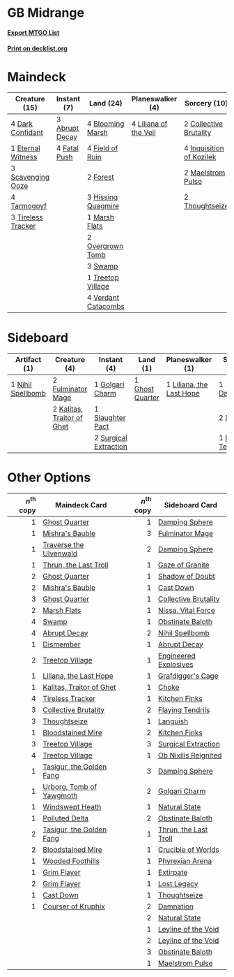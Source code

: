 # GB Midrange

#### [Export MTGO List](../collection/GB%20Midrange/GB%20Midrange.txt)
#### [Print on decklist.org](http://decklist.org/?deckmain=3%09Abrupt%20Decay%0A4%09Blooming%20Marsh%0A2%09Collective%20Brutality%0A4%09Dark%20Confidant%0A1%09Eternal%20Witness%0A4%09Fatal%20Push%0A4%09Field%20of%20Ruin%0A2%09Forest%0A3%09Hissing%20Quagmire%0A4%09Inquisition%20of%20Kozilek%0A4%09Liliana%20of%20the%20Veil%0A2%09Maelstrom%20Pulse%0A1%09Marsh%20Flats%0A2%09Overgrown%20Tomb%0A3%09Scavenging%20Ooze%0A3%09Swamp%0A4%09Tarmogoyf%0A2%09Thoughtseize%0A3%09Tireless%20Tracker%0A1%09Treetop%20Village%0A4%09Verdant%20Catacombs&deckside=1%09Damnation%0A2%09Duress%0A1%09Flaying%20Tendrils%0A2%09Fulminator%20Mage%0A1%09Ghost%20Quarter%0A1%09Golgari%20Charm%0A2%09Kalitas,%20Traitor%20of%20Ghet%0A1%09Liliana,%20the%20Last%20Hope%0A1%09Nihil%20Spellbomb%0A1%09Slaughter%20Pact%0A2%09Surgical%20Extraction)
# Maindeck

|                                        Creature (15)                                        |                                       Instant (7)                                       |                                          Land (24)                                           |                                        Planeswalker (4)                                        |                                           Sorcery (10)                                            |
|---------------------------------------------------------------------------------------------|-----------------------------------------------------------------------------------------|----------------------------------------------------------------------------------------------|------------------------------------------------------------------------------------------------|---------------------------------------------------------------------------------------------------|
|4 [Dark Confidant](http://gatherer.wizards.com/Pages/Card/Details.aspx?multiverseid=370413)  |3 [Abrupt Decay](http://gatherer.wizards.com/Pages/Card/Details.aspx?multiverseid=425971)|4 [Blooming Marsh](http://gatherer.wizards.com/Pages/Card/Details.aspx?multiverseid=417816)   |4 [Liliana of the Veil](http://gatherer.wizards.com/Pages/Card/Details.aspx?multiverseid=425901)|2 [Collective Brutality](http://gatherer.wizards.com/Pages/Card/Details.aspx?multiverseid=414380)  |
|1 [Eternal Witness](http://gatherer.wizards.com/Pages/Card/Details.aspx?multiverseid=370427) |4 [Fatal Push](http://gatherer.wizards.com/Pages/Card/Details.aspx?multiverseid=423724)  |4 [Field of Ruin](http://gatherer.wizards.com/Pages/Card/Details.aspx?multiverseid=435415)    |                                                                                                |4 [Inquisition of Kozilek](http://gatherer.wizards.com/Pages/Card/Details.aspx?multiverseid=425900)|
|3 [Scavenging Ooze](http://gatherer.wizards.com/Pages/Card/Details.aspx?multiverseid=425959) |                                                                                         |2 [Forest](http://gatherer.wizards.com/Pages/Card/Details.aspx?multiverseid=439605)           |                                                                                                |2 [Maelstrom Pulse](http://gatherer.wizards.com/Pages/Card/Details.aspx?multiverseid=370521)       |
|4 [Tarmogoyf](http://gatherer.wizards.com/Pages/Card/Details.aspx?multiverseid=370404)       |                                                                                         |3 [Hissing Quagmire](http://gatherer.wizards.com/Pages/Card/Details.aspx?multiverseid=407681) |                                                                                                |2 [Thoughtseize](http://gatherer.wizards.com/Pages/Card/Details.aspx?multiverseid=438676)          |
|3 [Tireless Tracker](http://gatherer.wizards.com/Pages/Card/Details.aspx?multiverseid=409997)|                                                                                         |1 [Marsh Flats](http://gatherer.wizards.com/Pages/Card/Details.aspx?multiverseid=426064)      |                                                                                                |                                                                                                   |
|                                                                                             |                                                                                         |2 [Overgrown Tomb](http://gatherer.wizards.com/Pages/Card/Details.aspx?multiverseid=405103)   |                                                                                                |                                                                                                   |
|                                                                                             |                                                                                         |3 [Swamp](http://gatherer.wizards.com/Pages/Card/Details.aspx?multiverseid=439603)            |                                                                                                |                                                                                                   |
|                                                                                             |                                                                                         |1 [Treetop Village](http://gatherer.wizards.com/Pages/Card/Details.aspx?multiverseid=442766)  |                                                                                                |                                                                                                   |
|                                                                                             |                                                                                         |4 [Verdant Catacombs](http://gatherer.wizards.com/Pages/Card/Details.aspx?multiverseid=426074)|                                                                                                |                                                                                                   |


# Sideboard

|                                        Artifact (1)                                        |                                            Creature (4)                                             |                                          Instant (4)                                           |                                         Land (1)                                         |                                         Planeswalker (1)                                          |                                         Sorcery (4)                                         |
|--------------------------------------------------------------------------------------------|-----------------------------------------------------------------------------------------------------|------------------------------------------------------------------------------------------------|------------------------------------------------------------------------------------------|---------------------------------------------------------------------------------------------------|---------------------------------------------------------------------------------------------|
|1 [Nihil Spellbomb](http://gatherer.wizards.com/Pages/Card/Details.aspx?multiverseid=442215)|2 [Fulminator Mage](http://gatherer.wizards.com/Pages/Card/Details.aspx?multiverseid=397686)         |1 [Golgari Charm](http://gatherer.wizards.com/Pages/Card/Details.aspx?multiverseid=430396)      |1 [Ghost Quarter](http://gatherer.wizards.com/Pages/Card/Details.aspx?multiverseid=430470)|1 [Liliana, the Last Hope](http://gatherer.wizards.com/Pages/Card/Details.aspx?multiverseid=414388)|1 [Damnation](http://gatherer.wizards.com/Pages/Card/Details.aspx?multiverseid=425888)       |
|                                                                                            |2 [Kalitas, Traitor of Ghet](http://gatherer.wizards.com/Pages/Card/Details.aspx?multiverseid=407596)|1 [Slaughter Pact](http://gatherer.wizards.com/Pages/Card/Details.aspx?multiverseid=370457)     |                                                                                          |                                                                                                   |2 [Duress](http://gatherer.wizards.com/Pages/Card/Details.aspx?multiverseid=270465)          |
|                                                                                            |                                                                                                     |2 [Surgical Extraction](http://gatherer.wizards.com/Pages/Card/Details.aspx?multiverseid=397706)|                                                                                          |                                                                                                   |1 [Flaying Tendrils](http://gatherer.wizards.com/Pages/Card/Details.aspx?multiverseid=407580)|


# Other Options

|*n*<sup>th</sup> copy|                                           Maindeck Card                                           |*n*<sup>th</sup> copy|                                         Sideboard Card                                         |
|--------------------:|---------------------------------------------------------------------------------------------------|--------------------:|------------------------------------------------------------------------------------------------|
|                    1|[Ghost Quarter](http://gatherer.wizards.com/Pages/Card/Details.aspx?multiverseid=430470)           |                    1|[Damping Sphere](http://gatherer.wizards.com/Pages/Card/Details.aspx?multiverseid=443101)       |
|                    1|[Mishra's Bauble](http://gatherer.wizards.com/Pages/Card/Details.aspx?multiverseid=438787)         |                    3|[Fulminator Mage](http://gatherer.wizards.com/Pages/Card/Details.aspx?multiverseid=397686)      |
|                    1|[Traverse the Ulvenwald](http://gatherer.wizards.com/Pages/Card/Details.aspx?multiverseid=409998)  |                    2|[Damping Sphere](http://gatherer.wizards.com/Pages/Card/Details.aspx?multiverseid=443101)       |
|                    1|[Thrun, the Last Troll](http://gatherer.wizards.com/Pages/Card/Details.aspx?multiverseid=214050)   |                    1|[Gaze of Granite](http://gatherer.wizards.com/Pages/Card/Details.aspx?multiverseid=369095)      |
|                    2|[Ghost Quarter](http://gatherer.wizards.com/Pages/Card/Details.aspx?multiverseid=430470)           |                    1|[Shadow of Doubt](http://gatherer.wizards.com/Pages/Card/Details.aspx?multiverseid=83827)       |
|                    2|[Mishra's Bauble](http://gatherer.wizards.com/Pages/Card/Details.aspx?multiverseid=438787)         |                    1|[Cast Down](http://gatherer.wizards.com/Pages/Card/Details.aspx?multiverseid=442969)            |
|                    3|[Ghost Quarter](http://gatherer.wizards.com/Pages/Card/Details.aspx?multiverseid=430470)           |                    1|[Collective Brutality](http://gatherer.wizards.com/Pages/Card/Details.aspx?multiverseid=414380) |
|                    2|[Marsh Flats](http://gatherer.wizards.com/Pages/Card/Details.aspx?multiverseid=426064)             |                    1|[Nissa, Vital Force](http://gatherer.wizards.com/Pages/Card/Details.aspx?multiverseid=417736)   |
|                    4|[Swamp](http://gatherer.wizards.com/Pages/Card/Details.aspx?multiverseid=439603)                   |                    1|[Obstinate Baloth](http://gatherer.wizards.com/Pages/Card/Details.aspx?multiverseid=438745)     |
|                    4|[Abrupt Decay](http://gatherer.wizards.com/Pages/Card/Details.aspx?multiverseid=425971)            |                    2|[Nihil Spellbomb](http://gatherer.wizards.com/Pages/Card/Details.aspx?multiverseid=442215)      |
|                    1|[Dismember](http://gatherer.wizards.com/Pages/Card/Details.aspx?multiverseid=397830)               |                    1|[Abrupt Decay](http://gatherer.wizards.com/Pages/Card/Details.aspx?multiverseid=425971)         |
|                    2|[Treetop Village](http://gatherer.wizards.com/Pages/Card/Details.aspx?multiverseid=442766)         |                    1|[Engineered Explosives](http://gatherer.wizards.com/Pages/Card/Details.aspx?multiverseid=370549)|
|                    1|[Liliana, the Last Hope](http://gatherer.wizards.com/Pages/Card/Details.aspx?multiverseid=414388)  |                    1|[Grafdigger's Cage](http://gatherer.wizards.com/Pages/Card/Details.aspx?multiverseid=426046)    |
|                    1|[Kalitas, Traitor of Ghet](http://gatherer.wizards.com/Pages/Card/Details.aspx?multiverseid=407596)|                    1|[Choke](http://gatherer.wizards.com/Pages/Card/Details.aspx?multiverseid=430685)                |
|                    4|[Tireless Tracker](http://gatherer.wizards.com/Pages/Card/Details.aspx?multiverseid=409997)        |                    1|[Kitchen Finks](http://gatherer.wizards.com/Pages/Card/Details.aspx?multiverseid=370458)        |
|                    3|[Collective Brutality](http://gatherer.wizards.com/Pages/Card/Details.aspx?multiverseid=414380)    |                    2|[Flaying Tendrils](http://gatherer.wizards.com/Pages/Card/Details.aspx?multiverseid=407580)     |
|                    3|[Thoughtseize](http://gatherer.wizards.com/Pages/Card/Details.aspx?multiverseid=438676)            |                    1|[Languish](http://gatherer.wizards.com/Pages/Card/Details.aspx?multiverseid=446803)             |
|                    1|[Bloodstained Mire](http://gatherer.wizards.com/Pages/Card/Details.aspx?multiverseid=405094)       |                    2|[Kitchen Finks](http://gatherer.wizards.com/Pages/Card/Details.aspx?multiverseid=370458)        |
|                    3|[Treetop Village](http://gatherer.wizards.com/Pages/Card/Details.aspx?multiverseid=442766)         |                    3|[Surgical Extraction](http://gatherer.wizards.com/Pages/Card/Details.aspx?multiverseid=397706)  |
|                    4|[Treetop Village](http://gatherer.wizards.com/Pages/Card/Details.aspx?multiverseid=442766)         |                    1|[Ob Nixilis Reignited](http://gatherer.wizards.com/Pages/Card/Details.aspx?multiverseid=417459) |
|                    1|[Tasigur, the Golden Fang](http://gatherer.wizards.com/Pages/Card/Details.aspx?multiverseid=391937)|                    3|[Damping Sphere](http://gatherer.wizards.com/Pages/Card/Details.aspx?multiverseid=443101)       |
|                    1|[Urborg, Tomb of Yawgmoth](http://gatherer.wizards.com/Pages/Card/Details.aspx?multiverseid=287330)|                    2|[Golgari Charm](http://gatherer.wizards.com/Pages/Card/Details.aspx?multiverseid=430396)        |
|                    1|[Windswept Heath](http://gatherer.wizards.com/Pages/Card/Details.aspx?multiverseid=405115)         |                    1|[Natural State](http://gatherer.wizards.com/Pages/Card/Details.aspx?multiverseid=407646)        |
|                    1|[Polluted Delta](http://gatherer.wizards.com/Pages/Card/Details.aspx?multiverseid=405104)          |                    2|[Obstinate Baloth](http://gatherer.wizards.com/Pages/Card/Details.aspx?multiverseid=438745)     |
|                    2|[Tasigur, the Golden Fang](http://gatherer.wizards.com/Pages/Card/Details.aspx?multiverseid=391937)|                    1|[Thrun, the Last Troll](http://gatherer.wizards.com/Pages/Card/Details.aspx?multiverseid=214050)|
|                    2|[Bloodstained Mire](http://gatherer.wizards.com/Pages/Card/Details.aspx?multiverseid=405094)       |                    1|[Crucible of Worlds](http://gatherer.wizards.com/Pages/Card/Details.aspx?multiverseid=420598)   |
|                    1|[Wooded Foothills](http://gatherer.wizards.com/Pages/Card/Details.aspx?multiverseid=405116)        |                    1|[Phyrexian Arena](http://gatherer.wizards.com/Pages/Card/Details.aspx?multiverseid=205417)      |
|                    1|[Grim Flayer](http://gatherer.wizards.com/Pages/Card/Details.aspx?multiverseid=414489)             |                    1|[Extirpate](http://gatherer.wizards.com/Pages/Card/Details.aspx?multiverseid=370384)            |
|                    2|[Grim Flayer](http://gatherer.wizards.com/Pages/Card/Details.aspx?multiverseid=414489)             |                    1|[Lost Legacy](http://gatherer.wizards.com/Pages/Card/Details.aspx?multiverseid=417661)          |
|                    1|[Cast Down](http://gatherer.wizards.com/Pages/Card/Details.aspx?multiverseid=442969)               |                    1|[Thoughtseize](http://gatherer.wizards.com/Pages/Card/Details.aspx?multiverseid=438676)         |
|                    1|[Courser of Kruphix](http://gatherer.wizards.com/Pages/Card/Details.aspx?multiverseid=442153)      |                    2|[Damnation](http://gatherer.wizards.com/Pages/Card/Details.aspx?multiverseid=425888)            |
|                     |                                                                                                   |                    2|[Natural State](http://gatherer.wizards.com/Pages/Card/Details.aspx?multiverseid=407646)        |
|                     |                                                                                                   |                    1|[Leyline of the Void](http://gatherer.wizards.com/Pages/Card/Details.aspx?multiverseid=205013)  |
|                     |                                                                                                   |                    2|[Leyline of the Void](http://gatherer.wizards.com/Pages/Card/Details.aspx?multiverseid=205013)  |
|                     |                                                                                                   |                    3|[Obstinate Baloth](http://gatherer.wizards.com/Pages/Card/Details.aspx?multiverseid=438745)     |
|                     |                                                                                                   |                    1|[Maelstrom Pulse](http://gatherer.wizards.com/Pages/Card/Details.aspx?multiverseid=370521)      |

